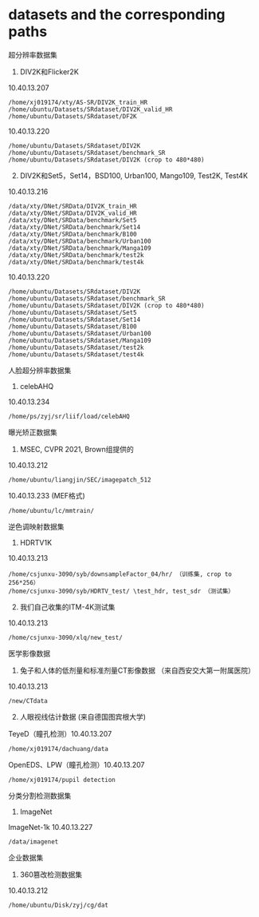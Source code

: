 # datasets and the corresponding paths

超分辨率数据集

1. DIV2K和Flicker2K

10.40.13.207 
```
/home/xj019174/xty/AS-SR/DIV2K_train_HR 
/home/ubuntu/Datasets/SRdataset/DIV2K_valid_HR
/home/ubuntu/Datasets/SRdataset/DF2K
```

10.40.13.220 
```
/home/ubuntu/Datasets/SRdataset/DIV2K
/home/ubuntu/Datasets/SRdataset/benchmark_SR
/home/ubuntu/Datasets/SRdataset/DIV2K (crop to 480*480)
```

2. DIV2K和Set5，Set14，BSD100, Urban100, Mango109, Test2K, Test4K

10.40.13.216 
```
/data/xty/DNet/SRData/DIV2K_train_HR
/data/xty/DNet/SRData/DIV2K_valid_HR
/data/xty/DNet/SRData/benchmark/Set5
/data/xty/DNet/SRData/benchmark/Set14
/data/xty/DNet/SRData/benchmark/B100
/data/xty/DNet/SRData/benchmark/Urban100
/data/xty/DNet/SRData/benchmark/Manga109
/data/xty/DNet/SRData/benchmark/test2k
/data/xty/DNet/SRData/benchmark/test4k
```

10.40.13.220 
```
/home/ubuntu/Datasets/SRdataset/DIV2K
/home/ubuntu/Datasets/SRdataset/benchmark_SR
/home/ubuntu/Datasets/SRdataset/DIV2K (crop to 480*480)
/home/ubuntu/Datasets/SRdataset/Set5
/home/ubuntu/Datasets/SRdataset/Set14
/home/ubuntu/Datasets/SRdataset/B100
/home/ubuntu/Datasets/SRdataset/Urban100
/home/ubuntu/Datasets/SRdataset/Manga109
/home/ubuntu/Datasets/SRdataset/test2k
/home/ubuntu/Datasets/SRdataset/test4k
```

人脸超分辨率数据集

1. celebAHQ

10.40.13.234 
```
/home/ps/zyj/sr/liif/load/celebAHQ
```

曝光矫正数据集

1. MSEC, CVPR 2021, Brown组提供的

10.40.13.212 
```
/home/ubuntu/liangjin/SEC/imagepatch_512
```

10.40.13.233   (MEF格式)
```
/home/ubuntu/lc/mmtrain/
```

逆色调映射数据集
1. HDRTV1K

10.40.13.213 
```
/home/csjunxu-3090/syb/downsampleFactor_04/hr/ （训练集, crop to 256*256）
/home/csjunxu-3090/syb/HDRTV_test/ \test_hdr, test_sdr （测试集）
```

2. 我们自己收集的ITM-4K测试集

10.40.13.213 
```
/home/csjunxu-3090/xlq/new_test/
```

医学影像数据

1. 兔子和人体的低剂量和标准剂量CT影像数据 （来自西安交大第一附属医院）

10.40.13.213 
```
/new/CTdata
```

2. 人眼视线估计数据 (来自德国图宾根大学)

TeyeD（瞳孔检测）10.40.13.207
```
/home/xj019174/dachuang/data   
```
OpenEDS、LPW（瞳孔检测）10.40.13.207 
```
/home/xj019174/pupil detection
```

分类分割检测数据集

1. ImageNet

ImageNet-1k 10.40.13.227 
```
/data/imagenet   
```

企业数据集

1. 360篡改检测数据集

10.40.13.212 
```
/home/ubuntu/Disk/zyj/cg/dat
```